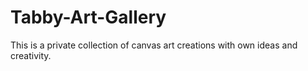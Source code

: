# Tabby-Art-Gallery
This is a private collection of canvas art creations with own ideas and creativity.
